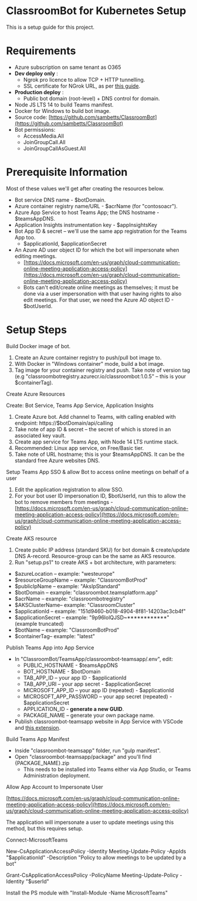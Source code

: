 # ClassroomBot for Kubernetes Setup
This is a setup guide for this project.

# Requirements

- Azure subscription on same tenant as O365
- **Dev deploy only** :
  - Ngrok pro licence to allow TCP + HTTP tunnelling.
  - SSL certificate for NGrok URL, as per [this guide](https://github.com/microsoftgraph/microsoft-graph-comms-samples/blob/master/Samples/V1.0Samples/AksSamples/teams-recording-bot/docs/setup/certificate.md#%23generate-ssl-certificate).
- **Production deploy** :
  - Public bot domain (root-level) + DNS control for domain.
- Node JS LTS 14 to build Teams manifest.
- Docker for Windows to build bot image.
- Source code: [https://github.com/sambetts/ClassroomBot](https://github.com/sambetts/ClassroomBot)
- Bot permissions:
  - AccessMedia.All
  - JoinGroupCall.All
  - JoinGroupCallAsGuest.All

# Prerequisite Information

Most of these values we&#39;ll get after creating the resources below.

- Bot service DNS name - $botDomain.
- Azure container registry name/URL - $acrName (for &quot;contosoacr&quot;).
- Azure App Service to host Teams App; the DNS hostname - $teamsAppDNS.
- Application Insights instrumentation key - $appInsightsKey
- Bot App ID &amp; secret – we&#39;ll use the same app registration for the Teams App too.
  - $applicationId, $applicationSecret
- An Azure AD user object ID for which the bot will impersonate when editing meetings.
  - [https://docs.microsoft.com/en-us/graph/cloud-communication-online-meeting-application-access-policy](https://docs.microsoft.com/en-us/graph/cloud-communication-online-meeting-application-access-policy)
  - Bots can&#39;t edit/create online meetings as themselves; it must be done via a user impersonation with that user having rights to also edit meetings. For that user, we need the Azure AD object ID - $botUserId.

# Setup Steps

Build Docker image of bot.

1. Create an Azure container registry to push/pull bot image to.
2. With Docker in &quot;Windows container&quot; mode, build a bot image.
3. Tag image for your container registry and push. Take note of version tag (e.g &quot;classroombotregistry.azurecr.io/classroombot:1.0.5&quot; – this is your $containerTag).

Create Azure Resources

Create: Bot Service, Teams App Service, Application Insights

1. Create Azure bot. Add channel to Teams, with calling enabled with endpoint: https://$botDomain/api/calling
2. Take note of app ID &amp; secret – the secret of which is stored in an associated key vault.
3. Create app service for Teams App, with Node 14 LTS runtime stack.
  1. Recommended: Linux app service, on Free/Basic tier.
  2. Take note of URL hostname; this is your $teamsAppDNS. It can be the standard free Azure websites DNS.

Setup Teams App SSO &amp; allow Bot to access online meetings on behalf of a user

1. Edit the application registration to allow SSO.
2. For your bot user ID impersonation ID, $botUserId, run this to allow the bot to remove members from meetings - [https://docs.microsoft.com/en-us/graph/cloud-communication-online-meeting-application-access-policy](https://docs.microsoft.com/en-us/graph/cloud-communication-online-meeting-application-access-policy)

Create AKS resource

1. Create public IP address (standard SKU) for bot domain &amp; create/update DNS A-record. Resource-group can be the same as AKS resource.
2. Run &quot;setup.ps1&quot; to create AKS + bot architecture, with parameters:

- $azureLocation – example: &quot;westeurope&quot;
- $resourceGroupName – example: &quot;ClassroomBotProd&quot;
- $publicIpName – example: &quot;AksIpStandard&quot;
- $botDomain – example: &quot;classroombot.teamsplatform.app&quot;
- $acrName – example: &quot;classroombotregistry&quot;
- $AKSClusterName– example: &quot;ClassroomCluster&quot;
- $applicationId – example: &quot;151d9460-b018-4904-8f81-14203ac3cb4f&quot;
- $applicationSecret – example: &quot;9p96lolQJSD~\*\*\*\*\*\*\*\*\*\*\*\*&quot; (example truncated)
- $botName – example: &quot;ClassroomBotProd&quot;
- $containerTag– example: &quot;latest&quot;

Publish Teams App into App Service

- In &quot;ClassroomBot/TeamsApp/classroombot-teamsapp/.env&quot;, edit:
  - PUBLIC\_HOSTNAME - $teamsAppDNS
  - BOT\_HOSTNAME - $botDomain
  - TAB\_APP\_ID – your app ID - $applicationId
  - TAB\_APP\_URI – your app secret - $applicationSecret
  - MICROSOFT\_APP\_ID – your app ID (repeated) - $applicationId
  - MICROSOFT\_APP\_PASSWORD – your app secret (repeated) - $applicationSecret
  - APPLICATION\_ID - **generate a new GUID**.
  - PACKAGE\_NAME – generate your own package name.
- Publish classroombot-teamsapp website in App Service with VSCode and [this extension](https://marketplace.visualstudio.com/items?itemName=ms-azuretools.vscode-azureappservice).

Build Teams App Manifest

- Inside &quot;classroombot-teamsapp&quot; folder, run &quot;gulp manifest&quot;.
- Open &quot;classroombot-teamsapp/package&quot; and you&#39;ll find {PACKAGE\_NAME}.zip
  - This needs to be installed into Teams either via App Studio, or Teams Administration deployment.

Allow App Account to Impersonate User

[https://docs.microsoft.com/en-us/graph/cloud-communication-online-meeting-application-access-policy](https://docs.microsoft.com/en-us/graph/cloud-communication-online-meeting-application-access-policy)

The application will impersonate a user to update meetings using this method, but this requires setup.

Connect-MicrosoftTeams

New-CsApplicationAccessPolicy -Identity Meeting-Update-Policy -AppIds &quot;$applicationId&quot; -Description &quot;Policy to allow meetings to be updated by a bot&quot;

Grant-CsApplicationAccessPolicy -PolicyName Meeting-Update-Policy -Identity &quot;$userId&quot;

Install the PS module with &quot;Install-Module -Name MicrosoftTeams&quot;

